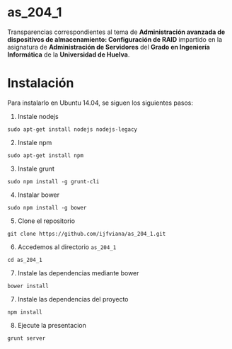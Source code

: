 as_204_1
========

Transparencias correspondientes al tema de  **Administración avanzada de dispositivos de almacenamiento: Configuración de RAID** impartido en la asignatura de **Administración de Servidores** del **Grado en Ingeniería Informática** de la **Universidad de Huelva**.


Instalación
===========

Para instalarlo en Ubuntu 14.04, se siguen los siguientes pasos:

1. Instale nodejs

```
sudo apt-get install nodejs nodejs-legacy
```

2. Instale npm

```
sudo apt-get install npm
```

3. Instale grunt

```
sudo npm install -g grunt-cli
```

4. Instalar bower

```
sudo npm install -g bower
```

5. Clone el repositorio

```
git clone https://github.com/ijfviana/as_204_1.git
```

6. Accedemos al directorio `as_204_1`

```
cd as_204_1
```

7. Instale las dependencias mediante bower

```
bower install
```

7. Instale las dependencias del proyecto
```
npm install
```
8. Ejecute la presentacion
```
grunt server
```
